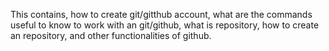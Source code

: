 This contains,
how to create git/gitthub account,
what are the commands useful to know to work with an git/github,
what is repository,
how to create an repository,
and other functionalities of github.
